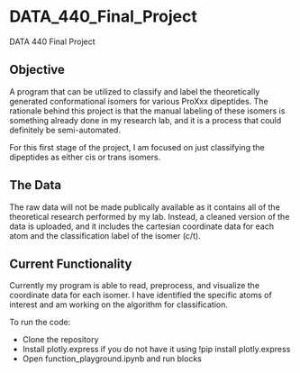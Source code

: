 # DATA_440_Final_Project
DATA 440 Final Project

## **Objective**
A program that can be utilized to classify and label the theoretically generated conformational isomers for various ProXxx dipeptides. The rationale behind this project is that the manual labeling of these isomers is something already done in my research lab, and it is a process that could definitely be semi-automated. 

For this first stage of the project, I am focused on just classifying the dipeptides as either cis or trans isomers. 

## **The Data**

The raw data will not be made publically available as it contains all of the theoretical research performed by my lab. Instead, a cleaned version of the data is uploaded, and it includes the cartesian coordinate data for each atom and the classification label of the isomer (c/t). 

## **Current Functionality**

Currently my program is able to read, preprocess, and visualize the coordinate data for each isomer. I have identified the specific atoms of interest and am working on the algorithm for classification. 

To run the code:
- Clone the repository
- Install plotly.express if you do not have it using
  !pip install plotly.express
- Open function_playground.ipynb and run blocks
